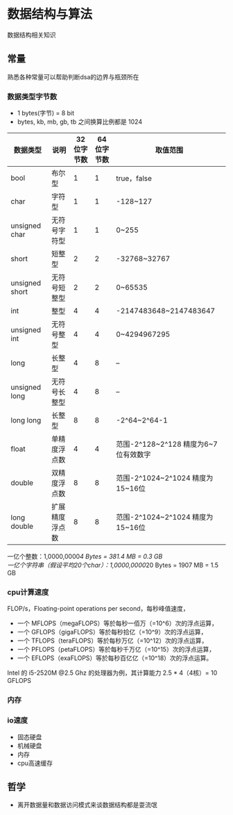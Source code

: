 # 数据结构与算法

数据结构相关知识

## 常量

熟悉各种常量可以帮助判断dsa的边界与瓶颈所在

### 数据类型字节数

- 1 bytes(字节) = 8 bit
- bytes, kb, mb, gb, tb 之间换算比例都是 1024

数据类型 | 说明	| 32位字节数 | 64位字节数 |	取值范围
-|-|-|-|-
bool |	布尔型	|1	|1|	true，false
char|	字符型	|1|	1|	-128~127
unsigned char|	无符号字符型	|1|	1|	0~255
short	|短整型|	2	|2	|-32768~32767
unsigned short	|无符号短整型|	2	|2|	0~65535
int|	整型|	4	|4	|-2147483648~2147483647
unsigned int|	无符号整型	|4	|4	|0~4294967295
long	|长整型|	4	|8	|–
unsigned long|	无符号长整型|	4	|8|	–
long long	|长整型|	8|	8|	-2^64~2^64-1
float|	单精度浮点数|	4|	4|	范围-2^128~2^128  精度为6~7位有效数字
double	|双精度浮点数|	8|	8|	范围-2^1024~2^1024  精度为15~16位
long double|	扩展精度浮点数|	8|	8|	范围-2^1024~2^1024  精度为15~16位

一亿个整数：1,0000,0000*4 Bytes = 381.4 MB = 0.3 GB  
一亿个字符串（假设平均20个char）：1,0000,0000*20 Bytes = 1907 MB = 1.5 GB

### cpu计算速度

FLOP/s，Floating-point operations per second，每秒峰值速度，

- 一个 MFLOPS（megaFLOPS）等於每秒一佰万（=10^6）次的浮点运算，
- 一个 GFLOPS（gigaFLOPS）等於每秒拾亿（=10^9）次的浮点运算，
- 一个 TFLOPS（teraFLOPS）等於每秒万亿（=10^12）次的浮点运算，
- 一个 PFLOPS（petaFLOPS）等於每秒千万亿（=10^15）次的浮点运算，
- 一个 EFLOPS（exaFLOPS）等於每秒百亿亿（=10^18）次的浮点运算。

Intel 的 i5-2520M @2.5 Ghz 的处理器为例，其计算能力 2.5 * 4（4核）= 10 GFLOPS

### 内存

### io速度

- 固态硬盘
- 机械硬盘
- 内存
- cpu高速缓存

## 哲学

- 离开数据量和数据访问模式来谈数据结构都是耍流氓

